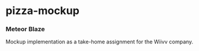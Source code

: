 # pizza-mockup

### Meteor Blaze

Mockup implementation as a take-home assignment for the Wiivv company.
